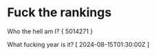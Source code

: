 # Fuck the rankings

Who the hell am I?
{ 5014271 }

What fucking year is it?
[ 2024-08-15T01:30:00Z ]
